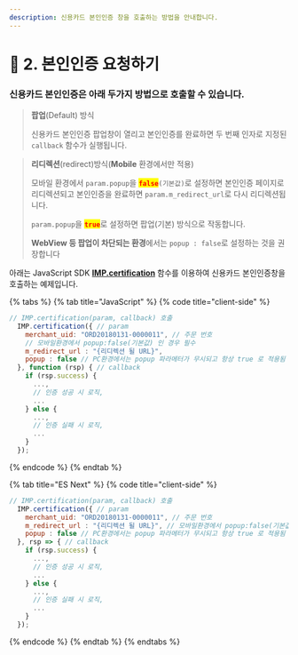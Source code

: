 ```yaml
---
description: 신용카드 본인인증 창을 호출하는 방법을 안내합니다.
---
```


# 🥏 2. 본인인증 요청하기

### 신용카드 본인인증은 아래 두가지 방법으로 호출할 수 있습니다.

> **팝업**(Default) 방식
>
> 신용카드 본인인증 팝업창이 열리고 본인인증를 완료하면 두 번째 인자로 지정된 `callback` 함수가 실행됩니다.

> **리디렉션**(redirect)방식(**Mobile** 환경에서만 적용)
>
> 모바일 환경에서 `param.popup`을 <mark style="color:red;">**`false`**</mark>`(기본값)`로 설정하면 본인인증 페이지로 리디렉션되고 본인인증을 완료하면 `param.m_redirect_url`로 다시 리디렉션됩니다.&#x20;
>
> `param.popup`을 <mark style="color:red;">**`true`**</mark>로 설정하면 팝업(기본) 방식으로 작동합니다.&#x20;
>
> **WebView 등 팝업이 차단되는 환경**에서는 `popup : false`로 설정하는 것을 권장합니다

아래는 JavaScript SDK [**IMP.certification**](../../sdk/javascript-sdk/undefined-2.md) 함수를 이용하여 신용카드 본인인증창을 호출하는 예제입니다.&#x20;

{% tabs %}
{% tab title="JavaScript" %}
{% code title="client-side" %}
```javascript
// IMP.certification(param, callback) 호출
  IMP.certification({ // param
    merchant_uid: "ORD20180131-0000011", // 주문 번호
    // 모바일환경에서 popup:false(기본값) 인 경우 필수
    m_redirect_url : "{리디렉션 될 URL}", 
    popup : false // PC환경에서는 popup 파라메터가 무시되고 항상 true 로 적용됨
  }, function (rsp) { // callback
    if (rsp.success) {
      ...,
      // 인증 성공 시 로직,
      ...
    } else {
      ...,
      // 인증 실패 시 로직,
      ...
    }
  });
```
{% endcode %}
{% endtab %}

{% tab title="ES Next" %}
{% code title="client-side" %}
```javascript
// IMP.certification(param, callback) 호출
  IMP.certification({ // param
    merchant_uid: "ORD20180131-0000011", // 주문 번호
    m_redirect_url : "{리디렉션 될 URL}", // 모바일환경에서 popup:false(기본값) 인 경우 필수
    popup : false // PC환경에서는 popup 파라메터가 무시되고 항상 true 로 적용됨
  }, rsp => { // callback
    if (rsp.success) {
      ...,
      // 인증 성공 시 로직,
      ...
    } else {
      ...,
      // 인증 실패 시 로직,
      ...
    }
  });
```
{% endcode %}
{% endtab %}
{% endtabs %}
